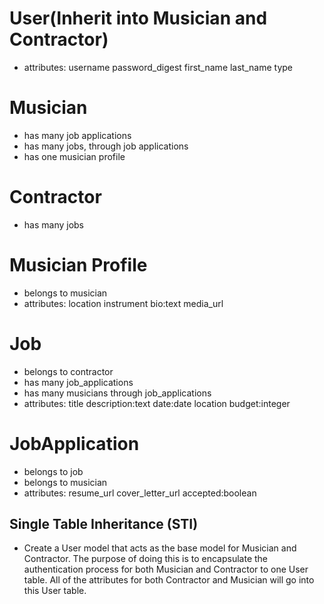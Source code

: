 # User(Inherit into Musician and Contractor)
- attributes: username password_digest first_name last_name type

# Musician
- has many job applications
- has many jobs, through job applications
- has one musician profile

# Contractor
- has many jobs

# Musician Profile
- belongs to musician
- attributes: location instrument bio:text media_url

# Job
- belongs to contractor
- has many job_applications
- has many musicians through job_applications
- attributes: title description:text date:date location budget:integer

# JobApplication
- belongs to job
- belongs to musician
- attributes: resume_url cover_letter_url accepted:boolean

## Single Table Inheritance (STI)

- Create a User model that acts as the base model for Musician and Contractor. The purpose of doing this is to encapsulate the authentication process for both Musician and Contractor to one User table. All of the attributes for both Contractor and Musician will go into this User table.
